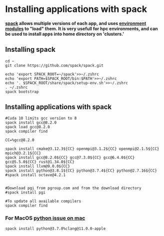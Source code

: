 # Installing applications with spack
#### [spack](https://spack.readthedocs.io/en/latest/) allows multiple versions of each app, and uses [environment modules](http://modules.sourceforge.net) to "load" them.  It is very usefull for hpc environments, and can be used to install apps into home directory on 'clusters.'



## Installing spack
```
cd ~
git clone https://github.com/spack/spack.git

echo 'export SPACK_ROOT=~/spack'>>~/.zshrc
echo 'export PATH=$SPACK_ROOT/bin:$PATH'>>~/.zshrc
echo '. $SPACK_ROOT/share/spack/setup-env.sh'>>~/.zshrc
. ~/.zshrc
spack bootstrap
```

## Installing applications with spack
```
#Cuda 10 limits gcc version to 8
spack install gcc@8.2.0 
spack load gcc@8.2.0
spack compiler find

CC=%gcc@8.2.0

spack install cmake@3.12.3${CC} openmpi@3.1.2${CC} openmpi@2.1.5${CC} mpich@3.2.1${CC}
spack install gcc@8.2.0${CC} gcc@7.3.0${CC} gcc@6.4.0${CC} gcc@5.5.0${CC} rust@1.34.0${CC}
spack install llvm@9.0.0${CC}
spack install python@3.8.1${CC} python@3.7.4${CC} python@2.7.16${CC}
#spack install octave@4.2.1


#Download pgi from pgroup.com and from the download directory
#spack install pgi

#To update all available compilers
spack compiler find
```


### For MacOS [python issue on mac](https://github.com/spack/spack/issues/2230)
```
spack install python@3.7.0%clang@11.0.0-apple
```





